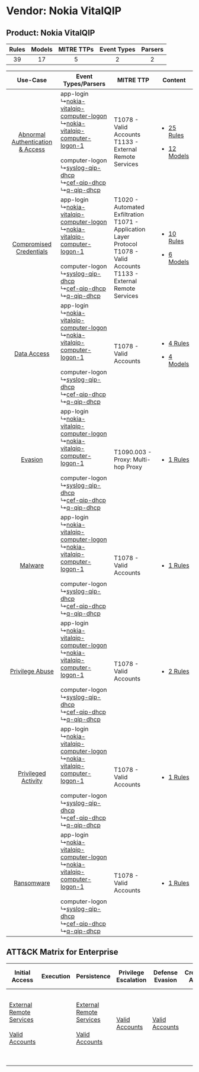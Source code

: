 Vendor: Nokia VitalQIP
======================
Product: Nokia VitalQIP
-----------------------
| Rules | Models | MITRE TTPs | Event Types | Parsers |
|:-----:|:------:|:----------:|:-----------:|:-------:|
|  39   |   17   |     5      |      2      |    2    |

|    Use-Case    | Event Types/Parsers    | MITRE TTP    | Content    |
|:----:| ---- | ---- | ---- |
| [Abnormal Authentication & Access](../../../UseCases/uc_abnormal_authentication_&_access.md) |  app-login<br> ↳[nokia-vitalqip-computer-logon](Ps/pC_nokiavitalqipcomputerlogon.md)<br> ↳[nokia-vitalqip-computer-logon-1](Ps/pC_nokiavitalqipcomputerlogon1.md)<br><br> computer-logon<br> ↳[syslog-qip-dhcp](Ps/pC_syslogqipdhcp.md)<br> ↳[cef-qip-dhcp](Ps/pC_cefqipdhcp.md)<br> ↳[q-qip-dhcp](Ps/pC_qqipdhcp.md)<br> | T1078 - Valid Accounts<br>T1133 - External Remote Services<br>    | [<ul><li>25 Rules</li></ul><ul><li>12 Models</li></ul>](RM/r_m_nokia_vitalqip_nokia_vitalqip_Abnormal_Authentication_&_Access.md) |
|          [Compromised Credentials](../../../UseCases/uc_compromised_credentials.md)          |  app-login<br> ↳[nokia-vitalqip-computer-logon](Ps/pC_nokiavitalqipcomputerlogon.md)<br> ↳[nokia-vitalqip-computer-logon-1](Ps/pC_nokiavitalqipcomputerlogon1.md)<br><br> computer-logon<br> ↳[syslog-qip-dhcp](Ps/pC_syslogqipdhcp.md)<br> ↳[cef-qip-dhcp](Ps/pC_cefqipdhcp.md)<br> ↳[q-qip-dhcp](Ps/pC_qqipdhcp.md)<br> | T1020 - Automated Exfiltration<br>T1071 - Application Layer Protocol<br>T1078 - Valid Accounts<br>T1133 - External Remote Services<br> | [<ul><li>10 Rules</li></ul><ul><li>6 Models</li></ul>](RM/r_m_nokia_vitalqip_nokia_vitalqip_Compromised_Credentials.md)    |
|    [Data Access](../../../UseCases/uc_data_access.md)    |  app-login<br> ↳[nokia-vitalqip-computer-logon](Ps/pC_nokiavitalqipcomputerlogon.md)<br> ↳[nokia-vitalqip-computer-logon-1](Ps/pC_nokiavitalqipcomputerlogon1.md)<br><br> computer-logon<br> ↳[syslog-qip-dhcp](Ps/pC_syslogqipdhcp.md)<br> ↳[cef-qip-dhcp](Ps/pC_cefqipdhcp.md)<br> ↳[q-qip-dhcp](Ps/pC_qqipdhcp.md)<br> | T1078 - Valid Accounts<br>    | [<ul><li>4 Rules</li></ul><ul><li>4 Models</li></ul>](RM/r_m_nokia_vitalqip_nokia_vitalqip_Data_Access.md)    |
|    [Evasion](../../../UseCases/uc_evasion.md)    |  app-login<br> ↳[nokia-vitalqip-computer-logon](Ps/pC_nokiavitalqipcomputerlogon.md)<br> ↳[nokia-vitalqip-computer-logon-1](Ps/pC_nokiavitalqipcomputerlogon1.md)<br><br> computer-logon<br> ↳[syslog-qip-dhcp](Ps/pC_syslogqipdhcp.md)<br> ↳[cef-qip-dhcp](Ps/pC_cefqipdhcp.md)<br> ↳[q-qip-dhcp](Ps/pC_qqipdhcp.md)<br> | T1090.003 - Proxy: Multi-hop Proxy<br>    | [<ul><li>1 Rules</li></ul>](RM/r_m_nokia_vitalqip_nokia_vitalqip_Evasion.md)    |
|    [Malware](../../../UseCases/uc_malware.md)    |  app-login<br> ↳[nokia-vitalqip-computer-logon](Ps/pC_nokiavitalqipcomputerlogon.md)<br> ↳[nokia-vitalqip-computer-logon-1](Ps/pC_nokiavitalqipcomputerlogon1.md)<br><br> computer-logon<br> ↳[syslog-qip-dhcp](Ps/pC_syslogqipdhcp.md)<br> ↳[cef-qip-dhcp](Ps/pC_cefqipdhcp.md)<br> ↳[q-qip-dhcp](Ps/pC_qqipdhcp.md)<br> | T1078 - Valid Accounts<br>    | [<ul><li>1 Rules</li></ul>](RM/r_m_nokia_vitalqip_nokia_vitalqip_Malware.md)    |
|    [Privilege Abuse](../../../UseCases/uc_privilege_abuse.md)    |  app-login<br> ↳[nokia-vitalqip-computer-logon](Ps/pC_nokiavitalqipcomputerlogon.md)<br> ↳[nokia-vitalqip-computer-logon-1](Ps/pC_nokiavitalqipcomputerlogon1.md)<br><br> computer-logon<br> ↳[syslog-qip-dhcp](Ps/pC_syslogqipdhcp.md)<br> ↳[cef-qip-dhcp](Ps/pC_cefqipdhcp.md)<br> ↳[q-qip-dhcp](Ps/pC_qqipdhcp.md)<br> | T1078 - Valid Accounts<br>    | [<ul><li>2 Rules</li></ul>](RM/r_m_nokia_vitalqip_nokia_vitalqip_Privilege_Abuse.md)    |
|    [Privileged Activity](../../../UseCases/uc_privileged_activity.md)    |  app-login<br> ↳[nokia-vitalqip-computer-logon](Ps/pC_nokiavitalqipcomputerlogon.md)<br> ↳[nokia-vitalqip-computer-logon-1](Ps/pC_nokiavitalqipcomputerlogon1.md)<br><br> computer-logon<br> ↳[syslog-qip-dhcp](Ps/pC_syslogqipdhcp.md)<br> ↳[cef-qip-dhcp](Ps/pC_cefqipdhcp.md)<br> ↳[q-qip-dhcp](Ps/pC_qqipdhcp.md)<br> | T1078 - Valid Accounts<br>    | [<ul><li>1 Rules</li></ul>](RM/r_m_nokia_vitalqip_nokia_vitalqip_Privileged_Activity.md)    |
|    [Ransomware](../../../UseCases/uc_ransomware.md)    |  app-login<br> ↳[nokia-vitalqip-computer-logon](Ps/pC_nokiavitalqipcomputerlogon.md)<br> ↳[nokia-vitalqip-computer-logon-1](Ps/pC_nokiavitalqipcomputerlogon1.md)<br><br> computer-logon<br> ↳[syslog-qip-dhcp](Ps/pC_syslogqipdhcp.md)<br> ↳[cef-qip-dhcp](Ps/pC_cefqipdhcp.md)<br> ↳[q-qip-dhcp](Ps/pC_qqipdhcp.md)<br> | T1078 - Valid Accounts<br>    | [<ul><li>1 Rules</li></ul>](RM/r_m_nokia_vitalqip_nokia_vitalqip_Ransomware.md)    |

ATT&CK Matrix for Enterprise
----------------------------
| Initial Access                                                                                                                                   | Execution | Persistence                                                                                                                                      | Privilege Escalation                                                | Defense Evasion                                                     | Credential Access | Discovery | Lateral Movement | Collection | Command and Control                                                                                                                                                                                                      | Exfiltration                                                                | Impact |
| ------------------------------------------------------------------------------------------------------------------------------------------------ | --------- | ------------------------------------------------------------------------------------------------------------------------------------------------ | ------------------------------------------------------------------- | ------------------------------------------------------------------- | ----------------- | --------- | ---------------- | ---------- | ------------------------------------------------------------------------------------------------------------------------------------------------------------------------------------------------------------------------ | --------------------------------------------------------------------------- | ------ |
| [External Remote Services](https://attack.mitre.org/techniques/T1133)<br><br>[Valid Accounts](https://attack.mitre.org/techniques/T1078)<br><br> |           | [External Remote Services](https://attack.mitre.org/techniques/T1133)<br><br>[Valid Accounts](https://attack.mitre.org/techniques/T1078)<br><br> | [Valid Accounts](https://attack.mitre.org/techniques/T1078)<br><br> | [Valid Accounts](https://attack.mitre.org/techniques/T1078)<br><br> |                   |           |                  |            | [Proxy: Multi-hop Proxy](https://attack.mitre.org/techniques/T1090/003)<br><br>[Application Layer Protocol](https://attack.mitre.org/techniques/T1071)<br><br>[Proxy](https://attack.mitre.org/techniques/T1090)<br><br> | [Automated Exfiltration](https://attack.mitre.org/techniques/T1020)<br><br> |        |